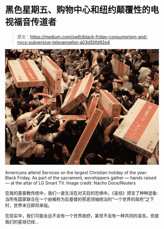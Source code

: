 # 黑色星期五、购物中心和纽约颠覆性的电视福音传道者

> 原文：<https://medium.com/swlh/black-friday-consumerism-and-nycs-subversive-televangelist-a03d50fd92e4>

![](img/49ad23f45a2be36194b1ae53ad1529b3.png)

Americans attend Services on the largest Christian holiday of the year: Black Friday. As part of the sacrament, worshippers gather — hands raised — at the altar of LG Smart TV. Image credit: Nacho Doce/Reuters

在我的基督教传统中，我们一直生活在对天启的恐惧中。《圣经》预言了种种迹象:当所有国家联合在一个由被称为反基督的邪恶领袖统治的“一个世界的政府”之下时，世界末日即将来临。

在现实中，我们可能永远不会有一个世界政府，甚至不会有一种共同的语言。但是我们的星球已经…